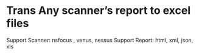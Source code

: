 # Trans Any scanner’s report to excel files

Support Scanner: nsfocus , venus, nessus 
Support Report: html, xml, json, xls


